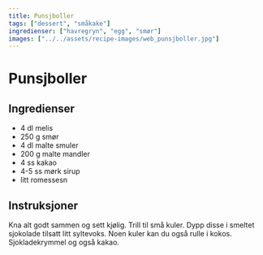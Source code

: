 ```yaml
---
title: Punsjboller
tags: ["dessert", "småkake"]
ingredienser: ["havregryn", "egg", "smør"]
images: ["../../assets/recipe-images/web_punsjboller.jpg"]
---
```


# Punsjboller

## Ingredienser

- 4 dl melis
- 250 g smør
- 4 dl malte smuler
- 200 g malte mandler
- 4 ss kakao
- 4-5 ss mørk sirup
- litt romessesn

## Instruksjoner

Kna alt godt sammen og sett kjølig. Trill til små kuler. Dypp disse i smeltet sjokolade tilsatt litt syltevoks. Noen kuler kan du også rulle i kokos. Sjokladekrymmel og også kakao.
